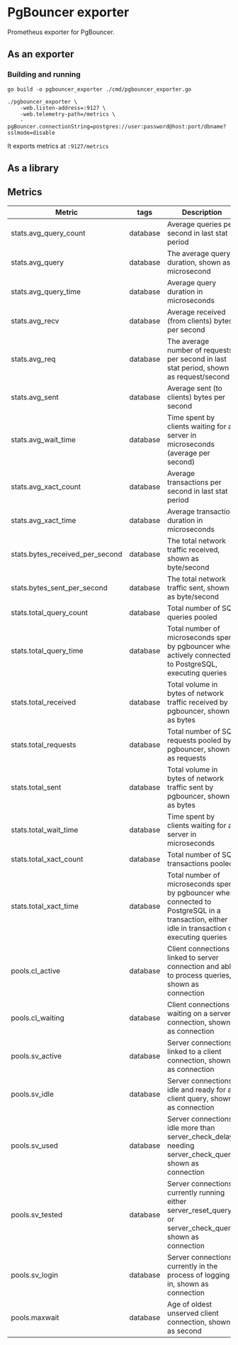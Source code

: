 # PgBouncer exporter

Prometheus exporter for PgBouncer.

## As an exporter
### Building and running
```shell
go build -o pgbouncer_exporter ./cmd/pgbouncer_exporter.go

./pgbouncer_exporter \
    -web.listen-address=:9127 \
    -web.telemetry-path=/metrics \
    -pgBouncer.connectionString=postgres://user:password@host:port/dbname?sslmode=disable
```

It exports metrics at `:9127/metrics`

## As a library



## Metrics

Metric | tags | Description
---------|----|-------------
stats.avg_query_count | database | Average queries per second in last stat period
stats.avg_query | database | The average query duration, shown as microsecond
stats.avg_query_time | database | Average query duration in microseconds
stats.avg_recv | database | Average received (from clients) bytes per second
stats.avg_req | database | The average number of requests per second in last stat period, shown as request/second
stats.avg_sent | database | Average sent (to clients) bytes per second
stats.avg_wait_time | database | Time spent by clients waiting for a server in microseconds (average per second)
stats.avg_xact_count | database | Average transactions per second in last stat period
stats.avg_xact_time | database | Average transaction duration in microseconds
stats.bytes_received_per_second | database | The total network traffic received, shown as byte/second
stats.bytes_sent_per_second | database | The total network traffic sent, shown as byte/second
stats.total_query_count | database | Total number of SQL queries pooled
stats.total_query_time | database | Total number of microseconds spent by pgbouncer when actively connected to PostgreSQL, executing queries
stats.total_received | database | Total volume in bytes of network traffic received by pgbouncer, shown as bytes
stats.total_requests | database | Total number of SQL requests pooled by pgbouncer, shown as requests
stats.total_sent | database | Total volume in bytes of network traffic sent by pgbouncer, shown as bytes
stats.total_wait_time | database | Time spent by clients waiting for a server in microseconds
stats.total_xact_count | database | Total number of SQL transactions pooled
stats.total_xact_time | database | Total number of microseconds spent by pgbouncer when connected to PostgreSQL in a transaction, either idle in transaction or executing queries
pools.cl_active | database | Client connections linked to server connection and able to process queries, shown as connection
pools.cl_waiting | database | Client connections waiting on a server connection, shown as connection
pools.sv_active | database | Server connections linked to a client connection, shown as connection
pools.sv_idle | database | Server connections idle and ready for a client query, shown as connection
pools.sv_used | database | Server connections idle more than server_check_delay, needing server_check_query, shown as connection
pools.sv_tested | database | Server connections currently running either server_reset_query or server_check_query, shown as connection
pools.sv_login | database | Server connections currently in the process of logging in, shown as connection
pools.maxwait | database | Age of oldest unserved client connection, shown as second
